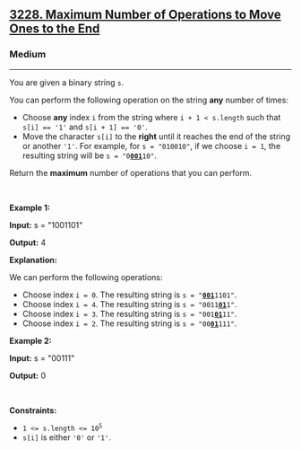 <h2><a href="https://leetcode.com/problems/maximum-number-of-operations-to-move-ones-to-the-end/">3228. Maximum Number of Operations to Move Ones to the End</a></h2><h3>Medium</h3><hr><div><p>You are given a <span data-keyword="binary-string">binary string</span> <code>s</code>.</p>

<p>You can perform the following operation on the string <strong>any</strong> number of times:</p>

<ul>
	<li>Choose <strong>any</strong> index <code>i</code> from the string where <code>i + 1 &lt; s.length</code> such that <code>s[i] == '1'</code> and <code>s[i + 1] == '0'</code>.</li>
	<li>Move the character <code>s[i]</code> to the <strong>right</strong> until it reaches the end of the string or another <code>'1'</code>. For example, for <code>s = "010010"</code>, if we choose <code>i = 1</code>, the resulting string will be <code>s = "0<strong><u>001</u></strong>10"</code>.</li>
</ul>

<p>Return the <strong>maximum</strong> number of operations that you can perform.</p>

<p>&nbsp;</p>
<p><strong class="example">Example 1:</strong></p>

<div class="example-block">
<p><strong>Input:</strong> <span class="example-io">s = "1001101"</span></p>

<p><strong>Output:</strong> <span class="example-io">4</span></p>

<p><strong>Explanation:</strong></p>

<p>We can perform the following operations:</p>

<ul>
	<li>Choose index <code>i = 0</code>. The resulting string is <code>s = "<u><strong>001</strong></u>1101"</code>.</li>
	<li>Choose index <code>i = 4</code>. The resulting string is <code>s = "0011<u><strong>01</strong></u>1"</code>.</li>
	<li>Choose index <code>i = 3</code>. The resulting string is <code>s = "001<strong><u>01</u></strong>11"</code>.</li>
	<li>Choose index <code>i = 2</code>. The resulting string is <code>s = "00<strong><u>01</u></strong>111"</code>.</li>
</ul>
</div>

<p><strong class="example">Example 2:</strong></p>

<div class="example-block">
<p><strong>Input:</strong> <span class="example-io">s = "00111"</span></p>

<p><strong>Output:</strong> <span class="example-io">0</span></p>
</div>

<p>&nbsp;</p>
<p><strong>Constraints:</strong></p>

<ul>
	<li><code>1 &lt;= s.length &lt;= 10<sup>5</sup></code></li>
	<li><code>s[i]</code> is either <code>'0'</code> or <code>'1'</code>.</li>
</ul>
</div>